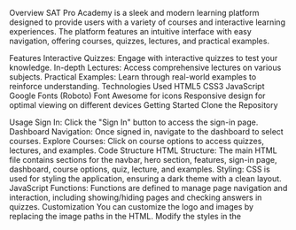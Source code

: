 Overview
SAT Pro Academy is a sleek and modern learning platform designed to provide users with a variety of courses and interactive learning experiences. The platform features an intuitive interface with easy navigation, offering courses, quizzes, lectures, and practical examples.

Features
Interactive Quizzes: Engage with interactive quizzes to test your knowledge.
In-depth Lectures: Access comprehensive lectures on various subjects.
Practical Examples: Learn through real-world examples to reinforce understanding.
Technologies Used
HTML5
CSS3
JavaScript
Google Fonts (Roboto)
Font Awesome for icons
Responsive design for optimal viewing on different devices
Getting Started
Clone the Repository


Usage
Sign In: Click the "Sign In" button to access the sign-in page.
Dashboard Navigation: Once signed in, navigate to the dashboard to select courses.
Explore Courses: Click on course options to access quizzes, lectures, and examples.
Code Structure
HTML Structure: The main HTML file contains sections for the navbar, hero section, features, sign-in page, dashboard, course options, quiz, lecture, and examples.
Styling: CSS is used for styling the application, ensuring a dark theme with a clean layout.
JavaScript Functions: Functions are defined to manage page navigation and interaction, including showing/hiding pages and checking answers in quizzes.
Customization
You can customize the logo and images by replacing the image paths in the HTML.
Modify the styles in the <style> tag or link an external CSS file for further customization.
Future Enhancements
Implement user authentication.
Add a backend for storing user data and progress.
Expand the content library with more courses and quizzes.

License
This project is licensed under the MIT License. Feel free to modify and distribute as you wish.

Contributing
If you'd like to contribute, please fork the repository and submit a pull request with your changes.
